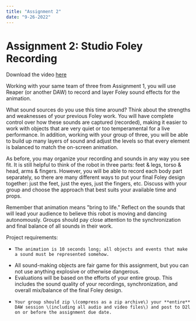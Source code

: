 ```yaml
---
title: "Assignment 2"
date: "9-26-2022"
---
```


# Assignment 2: Studio Foley Recording

Download the video [here](../HardSurface_robot_animation-346689615.mp4)

Working with your same team of three from Assignment 1, you will use Reaper (or another DAW) to record and layer Foley sound effects for the animation.

What sound sources do you use this time around? Think about the strengths and weaknesses of your previous Foley work. You will have complete control over how these sounds are captured \(recorded\), making it easier to work with objects that are very quiet or too temperamental for a live performance. In addition, working with your group of three, you will be able to build up many layers of sound and adjust the levels so that every element is balanced to match the on-screen animation.

As before, you may organize your recording and sounds in any way you see fit. It is still helpful to think of the robot in three parts\: feet & legs, torso & head, arms & fingers. However, you will be able to record each body part separately, so there are many different ways to put your final Foley design together\: just the feet, just the eyes, just the fingers, etc. Discuss with your group and choose the approach that best suits your available time and props.

Remember that animation means "bring to life." Reflect on the sounds that will lead your audience to believe this robot is moving and dancing autonomously. Groups should pay close attention to the synchronization and final balance of all sounds in their work.

Project requirements\:

-     The animation is 10 seconds long; all objects and events that make a sound must be represented somehow.
- All sound-making objects are fair game for this assignment, but you can not use anything explosive or otherwise dangerous.
- Evaluations will be based on the efforts of your entire group. This includes the sound quality of your recordings, synchronization, and overall mix/balance of the final Foley design.
-     Your group should zip \(compress as a zip archive\) your **entire** DAW session \(including all audio and video files\) and post to D2l on or before the assignment due date.
